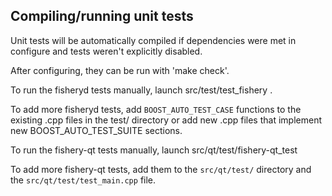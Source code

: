 Compiling/running unit tests
------------------------------------

Unit tests will be automatically compiled if dependencies were met in configure
and tests weren't explicitly disabled.

After configuring, they can be run with 'make check'.

To run the fisheryd tests manually, launch src/test/test_fishery .

To add more fisheryd tests, add `BOOST_AUTO_TEST_CASE` functions to the existing
.cpp files in the test/ directory or add new .cpp files that
implement new BOOST_AUTO_TEST_SUITE sections.

To run the fishery-qt tests manually, launch src/qt/test/fishery-qt_test

To add more fishery-qt tests, add them to the `src/qt/test/` directory and
the `src/qt/test/test_main.cpp` file.
